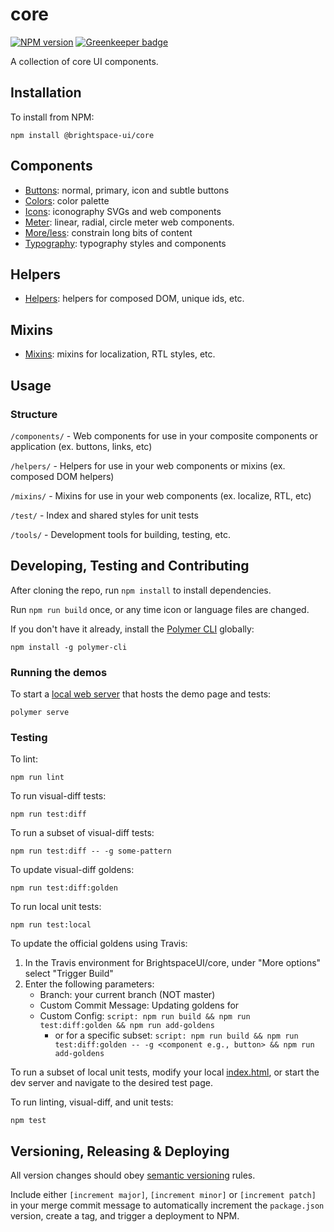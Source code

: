# core

[![NPM version](https://img.shields.io/npm/v/@brightspace-ui/core.svg)](https://www.npmjs.org/package/@brightspace-ui/core)
[![Greenkeeper badge](https://badges.greenkeeper.io/BrightspaceUI/core.svg)](https://greenkeeper.io/)

A collection of core UI components.

## Installation

To install from NPM:

```shell
npm install @brightspace-ui/core
```

## Components

* [Buttons](components/button/): normal, primary, icon and subtle buttons
* [Colors](components/colors/): color palette
* [Icons](components/icons/): iconography SVGs and web components
* [Meter](components/meter/): linear, radial, circle meter web components.
* [More/less](components/more-less/): constrain long bits of content
* [Typography](components/typography/): typography styles and components

## Helpers

* [Helpers](helpers/): helpers for composed DOM, unique ids, etc.

## Mixins

* [Mixins](mixins/): mixins for localization, RTL styles, etc.

## Usage

### Structure

`/components/` - Web components for use in your composite components or application (ex. buttons, links, etc)

`/helpers/` - Helpers for use in your web components or mixins (ex. composed DOM helpers)

`/mixins/` - Mixins for use in your web components (ex. localize, RTL, etc)

`/test/` - Index and shared styles for unit tests

`/tools/` - Development tools for building, testing, etc.

## Developing, Testing and Contributing

After cloning the repo, run `npm install` to install dependencies.

Run `npm run build` once, or any time icon or language files are changed.

If you don't have it already, install the [Polymer CLI](https://www.polymer-project.org/3.0/docs/tools/polymer-cli) globally:

```shell
npm install -g polymer-cli
```

### Running the demos

To start a [local web server](https://www.polymer-project.org/3.0/docs/tools/polymer-cli-commands#serve) that hosts the demo page and tests:

```shell
polymer serve
```

### Testing

To lint:

```shell
npm run lint
```

To run visual-diff tests:

```shell
npm run test:diff
```

To run a subset of visual-diff tests:

```shell
npm run test:diff -- -g some-pattern
```

To update visual-diff goldens:

```shell
npm run test:diff:golden
```

To run local unit tests:

```shell
npm run test:local
```

To update the official goldens using Travis:

1. In the Travis environment for BrightspaceUI/core, under "More options" select "Trigger Build"
2. Enter the following parameters:
	* Branch: your current branch (NOT master)
	* Custom Commit Message: Updating goldens for <component>
	* Custom Config: `script: npm run build && npm run test:diff:golden && npm run add-goldens`
		* or for a specific subset: `script: npm run build && npm run test:diff:golden -- -g <component e.g., button> && npm run add-goldens`

To run a subset of local unit tests, modify your local [index.html](https://github.com/BrightspaceUI/core/blob/master/test/index.html), or start the dev server and navigate to the desired test page.

To run linting, visual-diff, and unit tests:

```shell
npm test
```

## Versioning, Releasing & Deploying

All version changes should obey [semantic versioning](https://semver.org/) rules.

Include either `[increment major]`, `[increment minor]` or `[increment patch]` in your merge commit message to automatically increment the `package.json` version, create a tag, and trigger a deployment to NPM.
